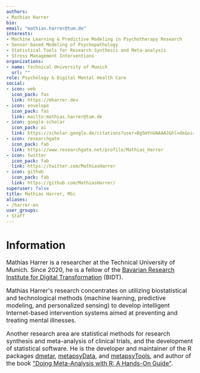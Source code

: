 ```yaml
---
authors:
- Mathias Harrer
bio:
email: "mathias.harrer@tum.de"
interests:
- Machine Learning & Predictive Modeling in Psychotherapy Research
- Sensor-based Modeling of Psychopathology
- Statistical Tools for Research Synthesis and Meta-analysis
- Stress Management Interventions
organizations:
- name: Technical University of Munich
  url: ""
role: Psychology & Digital Mental Health Care
social:
- icon: web
  icon_pack: fas
  link: https://mharrer.dev
- icon: envelope
  icon_pack: fas
  link: mailto:mathias.harrer@tum.de
- icon: google-scholar
  icon_pack: ai
  link: https://scholar.google.de/citations?user=BgSmYnUAAAAJ&hl=de&oi=ao
- icon: researchgate
  icon_pack: fab
  link: https://www.researchgate.net/profile/Mathias_Harrer
- icon: twitter
  icon_pack: fab
  link: https://twitter.com/MathiasHarrer
- icon: github
  icon_pack: fab
  link: https://github.com/MathiasHarrer/
superuser: false
title: Mathias Harrer, MSc
aliases:
- /harrer-en
user_groups:
- Staff
---
```


# Information

<font size="3">

Mathias Harrer is a researcher at the Technical University of Munich. Since 2020, he is a fellow of the
[Bavarian Research Institute for Digital Transformation](https://www.bidt.digital/) (BIDT).

Mathias Harrer's research concentrates on utilizing biostatistical and technological methods (machine learning, predictive modeling, and personalized sensing) to develop intelligent Internet-based intervention systems aimed at preventing and treating mental illnesses.

Another research area are statistical methods for research synthesis and meta-analysis of clinical trials, and the development of statistical software. He is the developer and maintainer of the R packages [dmetar](https://dmetar.protectlab.org), [metapsyData](https://data.metapsy.org), and [metapsyTools](https://tools.metapsy.org), and author of the book ["Doing Meta-Analysis with R: A Hands-On Guide"](https://bookdown.org/MathiasHarrer/Doing_Meta_Analysis_in_R/).

</font>



